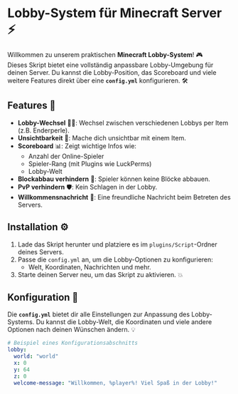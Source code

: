 # Lobby-System für Minecraft Server ⚡

Willkommen zu unserem praktischen **Minecraft Lobby-System**! 🎮  
Dieses Skript bietet eine vollständig anpassbare Lobby-Umgebung für deinen Server. Du kannst die Lobby-Position, das Scoreboard und viele weitere Features direkt über eine **`config.yml`** konfigurieren. 🛠️

## Features 🚀
- **Lobby-Wechsel** 🏃‍♂️: Wechsel zwischen verschiedenen Lobbys per Item (z.B. Enderperle).
- **Unsichtbarkeit** 👻: Mache dich unsichtbar mit einem Item.
- **Scoreboard** 📊: Zeigt wichtige Infos wie:
  - Anzahl der Online-Spieler
  - Spieler-Rang (mit Plugins wie LuckPerms)
  - Lobby-Welt
- **Blockabbau verhindern** 🚫: Spieler können keine Blöcke abbauen.
- **PvP verhindern** 🛡️: Kein Schlagen in der Lobby.
- **Willkommensnachricht** 👋: Eine freundliche Nachricht beim Betreten des Servers.
  
## Installation ⚙️
1. Lade das Skript herunter und platziere es im `plugins/Script`-Ordner deines Servers.
2. Passe die `config.yml` an, um die Lobby-Optionen zu konfigurieren:
    - Welt, Koordinaten, Nachrichten und mehr.
3. Starte deinen Server neu, um das Skript zu aktivieren. 💥

## Konfiguration 📝
Die **`config.yml`** bietet dir alle Einstellungen zur Anpassung des Lobby-Systems. Du kannst die Lobby-Welt, die Koordinaten und viele andere Optionen nach deinen Wünschen ändern. 💡

```yaml
# Beispiel eines Konfigurationsabschnitts
lobby:
  world: "world"
  x: 0
  y: 64
  z: 0
  welcome-message: "Willkommen, %player%! Viel Spaß in der Lobby!"
